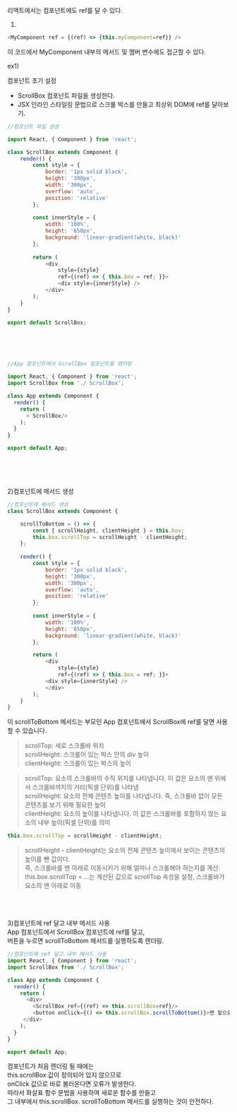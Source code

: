리액트에서는 컴포넌트에도 ref를 달 수 있다. 

1)
```javascript
<MyComponent ref = {(ref) => {this.myComponent=ref}} />
```
이 코드에서 MyComponent 내부의 메서드 및 멤버 변수에도 접근할 수 있다.



ex1)

컴포넌트 초기 설정<br>
- ScrollBox 컴포넌트 파일을 생성한다. 
- JSX 인라인 스타일링 문법으로 스크롤 박스를 만들고 최상위 DOM에 ref를 달아보기.

```javascript
//컴포넌트 파일 생성

import React, { Component } from 'react';

class ScrollBox extends Component {
    render() {
        const style = {
            border: '1px solid black',
            height: '300px',
            width: '300px',
            overflow: 'auto',
            position: 'relative'
        };
       
        const innerStyle = {
            width: '100%',
            height: '650px',
            background: 'linear-gradient(white, black)'
        };
 
        return (
            <div
                style={style}
                ref={(ref) => { this.box = ref; }}>
                <div style={innerStyle} /> 
            </div>
        );
    }
}

export default ScrollBox;
```

<br><br><br>

```javascript
//App 컴포넌트에서 ScrollBox 컴포넌트를 렌더링

import React, { Component } from 'react';
import ScrollBox from './ ScrollBox';

class App extends Component {
  render() {
    return (
      < ScrollBox/>
    );
  }
}

export default App;

```

<br><br><br>

2)컴포넌트에 메서드 생성
```javascript
//컴포넌트에 메서드 생성
class ScrollBox extends Component {

    scrollToBottom = () => {
        const { scrollHeight, clientHeight } = this.box;
        this.box.scrollTop = scrollHeight - clientHeight;
    };
    
    render() {
        const style = {
            border: '1px solid black',
            height: '300px',
            width: '300px',
            overflow: 'auto',
            position: 'relative'
        };
       
        const innerStyle = {
            width: '100%',
            height: '650px',
            background: 'linear-gradient(white, black)'
        };

        return (
            <div
                style={style}
                ref={(ref) => { this.box = ref; }}>
        	<div style={innerStyle} /> 
            </div>
        );
    }
}
```
이 scrollToBottom 메서드는 부모인 App 컴포넌트에서 ScrollBox에 ref를 달면 사용할 수 있습니다.


>scrollTop: 세로 스크롤바 위치<br>
scrollHeight: 스크롤이 있는 박스 안의 div 높이<br>
clientHeight: 스크롤이 있는 박스의 높이

> scrollTop: 요소의 스크롤바의 수직 위치를 나타냅니다. 이 값은 요소의 맨 위에서 스크롤바까지의 거리(픽셀 단위)를 나타냄<br>
> scrollHeight: 요소의 전체 콘텐츠 높이를 나타냅니다. 즉, 스크롤바 없이 모든 콘텐츠를 보기 위해 필요한 높이<br>
> clientHeight: 요소의 높이를 나타냅니다. 이 값은 스크롤바를 포함하지 않는 요소의 내부 높이(픽셀 단위)를 의미<br>
```javascript
this.box.scrollTop = scrollHeight - clientHeight;
```
>scrollHeight - clientHeight는 요소의 전체 콘텐츠 높이에서 보이는 콘텐츠의 높이를 뺀 값이다. <br>
> 즉, 스크롤바를 맨 아래로 이동시키기 위해 얼마나 스크롤해야 하는지를 계산.<br>
>this.box.scrollTop = ...는 계산된 값으로 scrollTop 속성을 설정, 스크롤바가 요소의 맨 아래로 이동







<br><br><br>
3)컴포넌트에 ref 달고 내부 메서드 사용<br>
App 컴포넌트에서 ScrollBox 컴포넌트에 ref를 달고, <br>
버튼을 누르면 scrollToBottom 메서드를 실행하도록 렌더링.


```javascript
//컴포넌트에 ref 달고 내부 메서드 사용
import React, { Component } from 'react';
import ScrollBox from './ ScrollBox';

class App extends Component {
  render() {
    return (
      <div>
        <ScrollBox ref={(ref) => this.scrollBox=ref}/>
        <button onClick={() => this.scrollBox.scrollToBottom()}>맨 밑으로</button>
     </div>
    );
  }
}

export default App;
```

컴포넌트가 처음 렌더링 될 때에는<br>
this.scrollBox 값이 정의되어 있지 않으므로 <br>
onClick 값으로 바로 불러온다면 오류가 발생한다. <br>
따라서 화살표 함수 문법을 사용하여 새로운 함수를 만들고 <br>
그 내부에서 this.scrollBox. scrollToBottom 메서드를 실행하는 것이 안전하다.